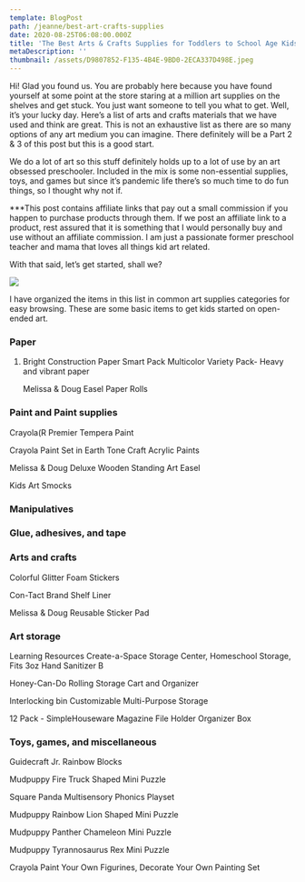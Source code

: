 ```yaml
---
template: BlogPost
path: /jeanne/best-art-crafts-supplies
date: 2020-08-25T06:08:00.000Z
title: 'The Best Arts & Crafts Supplies for Toddlers to School Age Kids, Part 1'
metaDescription: ''
thumbnail: /assets/D9807852-F135-4B4E-9BD0-2ECA337D498E.jpeg
---
```

Hi! Glad you found us. You are probably here because you have found yourself at some point at the store staring at a million art supplies on the shelves and get stuck. You just want someone to tell you what to get. Well, it’s your lucky day. Here’s a list of arts and crafts materials that we have used and think are great. This is not an exhaustive list as there are so many options of any art medium you can imagine. There definitely will be a Part 2 & 3 of this post but this is a good start. 

We do a lot of art so this stuff definitely holds up to a lot of use by an art obsessed preschooler. Included in the mix is some non-essential supplies, toys, and games but since it’s pandemic life there’s so much time to do fun things, so I thought why not if.

\*\**This post contains affiliate links that pay out a small commission if you happen to purchase products through them.  If we post an affiliate link to a product, rest assured that it is something that I would personally buy and use without an affiliate commission. I am just a passionate former preschool teacher and mama that loves all things kid art related. 

With that said, let’s get started, shall we?

![](/assets/daniel-lincoln-HlEu2OvHtI0-unsplash.jpg)

I have organized the items in this list in common art supplies categories for easy browsing. These are some basic items to get kids started on open-ended art. 

### Paper

1. Bright Construction Paper Smart Pack Multicolor Variety Pack- Heavy and vibrant paper

   Melissa & Doug Easel Paper Rolls

### Paint and Paint supplies

Crayola(R Premier Tempera Paint

Crayola Paint Set in Earth Tone Craft Acrylic Paints

Melissa & Doug Deluxe Wooden Standing Art Easel

Kids Art Smocks



### Manipulatives

### Glue, adhesives, and tape

### Arts and crafts

Colorful Glitter Foam Stickers

Con-Tact Brand Shelf Liner

Melissa & Doug Reusable Sticker Pad



### Art storage

Learning Resources Create-a-Space Storage Center, Homeschool Storage, Fits 3oz Hand Sanitizer B

Honey-Can-Do Rolling Storage Cart and Organizer

Interlocking bin Customizable Multi-Purpose Storage

12 Pack - SimpleHouseware Magazine File Holder Organizer Box

### Toys, games, and miscellaneous

Guidecraft Jr. Rainbow Blocks

Mudpuppy Fire Truck Shaped Mini Puzzle

Square Panda Multisensory Phonics Playset

Mudpuppy Rainbow Lion Shaped Mini Puzzle

Mudpuppy Panther Chameleon Mini Puzzle

Mudpuppy Tyrannosaurus Rex Mini Puzzle

Crayola Paint Your Own Figurines, Decorate Your Own Painting Set

